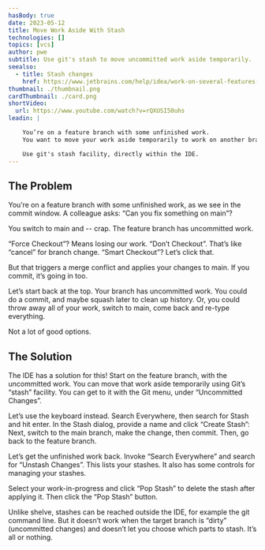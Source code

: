 ```yaml
---
hasBody: true
date: 2023-05-12
title: Move Work Aside With Stash
technologies: []
topics: [vcs]
author: pwe
subtitle: Use git's stash to move uncommitted work aside temporarily.
seealso:
  - title: Stash changes
    href: https://www.jetbrains.com/help/idea/work-on-several-features-simultaneously.html
thumbnail: ./thumbnail.png
cardThumbnail: ./card.png
shortVideo:
  url: https://www.youtube.com/watch?v=rQXUSI50uhs
leadin: |

    You’re on a feature branch with some unfinished work. 
    You want to move your work aside temporarily to work on another branch.

    Use git's stash facility, directly within the IDE.
---
```


## The Problem

You’re on a feature branch with some unfinished work, as we see in the commit window. 
A colleague asks: “Can you fix something on main”?

You switch to main and -- crap. 
The feature branch has uncommitted work.

“Force Checkout”? 
Means losing our work. 
“Don’t Checkout”. 
That’s like “cancel” for branch change. 
“Smart Checkout”? Let’s click that.

But that triggers a merge conflict and applies your changes to main. 
If you commit, it’s going in too.

Let’s start back at the top. 
Your branch has uncommitted work. 
You could do a commit, and maybe squash later to clean up history.
Or, you could throw away all of your work, switch to main, come back and re-type everything.

Not a lot of good options.

## The Solution

The IDE has a solution for this! 
Start on the feature branch, with the uncommitted work.
You can move that work aside temporarily using Git’s “stash” facility. 
You can get to it with the Git menu, under “Uncommitted Changes”.

Let’s use the keyboard instead. 
Search Everywhere, then search for Stash and hit enter.
In the Stash dialog, provide a name and click “Create Stash”:
Next, switch to the main branch, make the change, then commit.
Then, go back to the feature branch.

Let’s get the unfinished work back. 
Invoke “Search Everywhere” and search for “Unstash Changes”.
This lists your stashes. 
It also has some controls for managing your stashes.

Select your work-in-progress and click “Pop Stash” to delete the stash after applying it. 
Then click the “Pop Stash” button.

Unlike shelve, stashes can be reached outside the IDE, for example the git command line. 
But it doesn’t work when the target branch is “dirty” (uncommitted changes) and doesn’t let you choose which parts to stash. 
It’s all or nothing.
